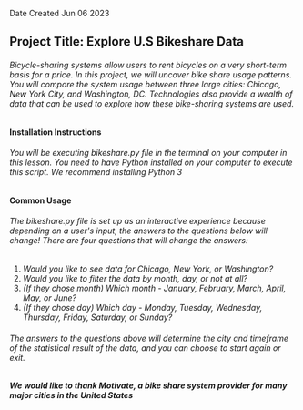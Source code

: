 Date Created
Jun 06 2023
## Project Title: Explore U.S Bikeshare Data
###### Bicycle-sharing systems allow users to rent bicycles on a very short-term basis for a price. In this project, we will uncover bike share usage patterns. You will compare the system usage between three large cities: Chicago, New York City, and Washington, DC. Technologies also provide a wealth of data that can be used to explore how these bike-sharing systems are used.
#### 
#### Installation Instructions
###### You will be executing bikeshare.py file in the terminal on your computer in this lesson. You need to have Python installed on your computer to execute this script. We recommend installing Python 3                                 
####  
#### Common Usage
###### The bikeshare.py file is set up as an interactive experience because depending on a user's input, the answers to the questions below will change! There are four questions that will change the answers:
1. _Would you like to see data for Chicago, New York, or Washington?_
2. _Would you like to filter the data by month, day, or not at all?_
3. _(If they chose month) Which month - January, February, March, April, May, or June?_
4. _(If they chose day) Which day - Monday, Tuesday, Wednesday, Thursday, Friday, Saturday, or Sunday?_
###### The answers to the questions above will determine the city and timeframe of the statistical result of the data, and you can choose to start again or exit.  
#### 

###### __We would like to thank Motivate, a bike share system provider for many major cities in the United States__


